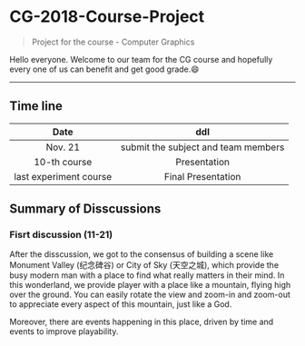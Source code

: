 # CG-2018-Course-Project

> Project for the course - Computer Graphics

Hello everyone. Welcome to our team for the CG course and hopefully every one of us can benefit and get good grade.:smile:

---

## Time line 

| Date  | ddl |
| :-------------: | :-------------: |
|  Nov. 21  | submit the subject and team members   |
| 10-th course  | Presentation |
| last experiment course | Final Presentation |

## Summary of Disscussions

### Fisrt discussion (11-21)

After the disscussion, we got to the consensus of building a scene like Monument Valley (纪念碑谷) or City of Sky (天空之城), which provide the busy modern man with a place to find what really matters in their mind. In this wonderland, we provide player with a place like a mountain, flying high over the ground. You can easily rotate the view and zoom-in and zoom-out to appreciate every aspect of this mountain, just like a God.

Moreover, there are events happening in this place, driven by time and events to improve playability. 
